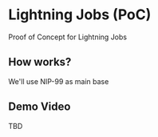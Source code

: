# Lightning Jobs (PoC)

Proof of Concept for Lightning Jobs

## How works?

We'll use NIP-99 as main base

## Demo Video

TBD
